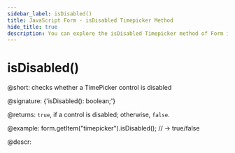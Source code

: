 ```yaml
---
sidebar_label: isDisabled()
title: JavaScript Form - isDisabled Timepicker Method 
hide_title: true
description: You can explore the isDisabled Timepicker method of Form in the documentation of the DHTMLX JavaScript UI library. Browse developer guides and API reference, try out code examples and live demos, and download a free 30-day evaluation version of DHTMLX Suite 7.
---
```

 
# isDisabled()

@short: checks whether a TimePicker control is disabled

@signature: {'isDisabled(): boolean;'}

@returns:
`true`, if a control is disabled; otherwise, `false`.

@example:
form.getItem("timepicker").isDisabled(); 
// -> true/false

@descr:
